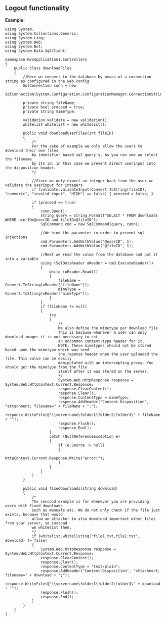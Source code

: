 Logout functionality
-------

**Example:**
	
	using System;
	using System.Collections.Generic;
	using System.Linq;
	using System.Web;
	using System.Net;
	using System.Data.SqlClient;

	namespace MvcApplication1.Controllers
	{
		public class downloadFiles
		{
			//Here we connect to the database by means of a connection string as configured in the web.config
			SqlConnection conn = new
			SqlConnection(System.Configuration.ConfigurationManager.ConnectionStrings["download"].ConnectionString);

			private string fileName;
			private bool proceed = true;
			private string mimeType;

			validation validate = new validation();
			whitelist whitelist = new whitelist();

			public void downloadUserFiles(int fileID)
			{
				/*
				For the sake of example we only allow the users to download their own files
				by identifier based sql query's. As you can see we select the filename
				by its id. in this case we prevent direct userinput into the disposition header.
				*/

				//Since we only expect an integer back from the user we validate the userinput for integers
				if (validate.validateInput(Convert.ToString(fileID), "nummeric", "invalid input", "HIGH") == false) { proceed = false; }

				if (proceed == true)
				{
					conn.Open();
					string query = string.Format("SELECT * FROM downloads WHERE userID=@userID and fileID=@fileID");
					SqlCommand cmd = new SqlCommand(query, conn);

					//We bind the parameter in order to prevent sql injections
					cmd.Parameters.AddWithValue("@userID", 1);
					cmd.Parameters.AddWithValue("@fileID", 1);

					//Next we read the value from the database and put it into a variable
					using (SqlDataReader oReader = cmd.ExecuteReader())
					{
						while (oReader.Read())
						{
							fileName = Convert.ToString(oReader["fileName"]);
							mimeType = Convert.ToString(oReader["mimeType"]);
						}
					}
					if (fileName != null)
					{
						try
						{
							/*
							We also define the mimetype per download file.
							This is because whenever a user can only download images it is not necessary to set
							an uncommon content-type header for it.
							NOTE: These mimetypes should not be stored based upon the mimetype which was send 
							the reponse header when the user uploaded the file. This value can be easily 
							manipulated with an intercepting proxy. You should get the mimetype from the file
							itself after it was stored on the server.
							*/
							System.Web.HttpResponse response = System.Web.HttpContext.Current.Response;
							response.ClearContent();
							response.Clear();
							response.ContentType = mimeType;
							response.AddHeader("Content-Disposition", "attachment; filename=" + fileName + ";");
							response.WriteFile(@"\\servername\folder1\folder2\folder3\" + fileName + "");
							response.Flush();
							response.End();
						}
						catch (NullReferenceException e)
						{
							if (e.Source != null)
							{
								HttpContext.Current.Response.Write("error!");
							}
						}
					}
				}
			}

			public void fixedDownloads(string download)
			{
				/*
				The seccond example is for whenever you are providing users with fixed downloads
				such as manuals etc. We do not only check if the file just exists, because that would
				allow an attacker to also download important other files from your server, so instead
				we whitelist them.
				*/
				if (whitelist.whitelisting("file1.txt,file2.txt", download) != false)
				{
					System.Web.HttpResponse response = System.Web.HttpContext.Current.Response;
					response.ClearContent();
					response.Clear();
					response.ContentType = "text/plain";
					response.AddHeader("Content-Disposition", "attachment; filename=" + download + ";");
					response.WriteFile(@"\\servername\folder1\folder2\folder3\" + download + "");
					response.Flush();
					response.End();
				}
			}
		}
	}